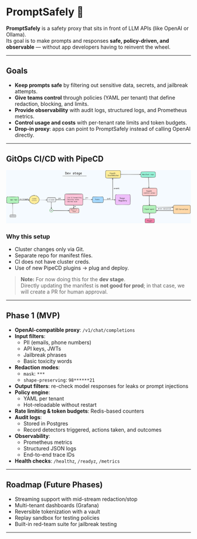 # PromptSafely 🚦

**PromptSafely** is a safety proxy that sits in front of LLM APIs (like OpenAI or Ollama).  
Its goal is to make prompts and responses **safe, policy-driven, and observable** — without app developers having to reinvent the wheel.

---

## Goals

- **Keep prompts safe** by filtering out sensitive data, secrets, and jailbreak attempts.  
- **Give teams control** through policies (YAML per tenant) that define redaction, blocking, and limits.  
- **Provide observability** with audit logs, structured logs, and Prometheus metrics.  
- **Control usage and costs** with per-tenant rate limits and token budgets.  
- **Drop-in proxy**: apps can point to PromptSafely instead of calling OpenAI directly.  

---

<!-- ## Architecture

![PromptSafely Architecture](assets/promptsafely_architecture_hd.jpg)

--- -->

## GitOps CI/CD with PipeCD

![PromptSafely CI/CD](assets/ci-cd-pipecd.png)

### Why this setup
- Cluster changes only via Git.  
- Separate repo for manifest files.  
- CI does not have cluster creds.  
- Use of new PipeCD plugins → plug and deploy.  

> **Note:** For now doing this for the **dev stage**.  
> Directly updating the manifest is **not good for prod**; in that case, we will create a PR for human approval.  

---

## Phase 1 (MVP)

- **OpenAI-compatible proxy**: `/v1/chat/completions`  
- **Input filters**:  
  - PII (emails, phone numbers)  
  - API keys, JWTs  
  - Jailbreak phrases  
  - Basic toxicity words  
- **Redaction modes**:  
  - `mask`: `***`  
  - `shape-preserving`: `98******21`  
- **Output filters**: re-check model responses for leaks or prompt injections  
- **Policy engine**:  
  - YAML per tenant  
  - Hot-reloadable without restart  
- **Rate limiting & token budgets**: Redis-based counters  
- **Audit logs**:  
  - Stored in Postgres  
  - Record detectors triggered, actions taken, and outcomes  
- **Observability**:  
  - Prometheus metrics  
  - Structured JSON logs  
  - End-to-end trace IDs  
- **Health checks**: `/healthz`, `/readyz`, `/metrics`  

---

## Roadmap (Future Phases)

- Streaming support with mid-stream redaction/stop  
- Multi-tenant dashboards (Grafana)  
- Reversible tokenization with a vault  
- Replay sandbox for testing policies  
- Built-in red-team suite for jailbreak testing  

---
